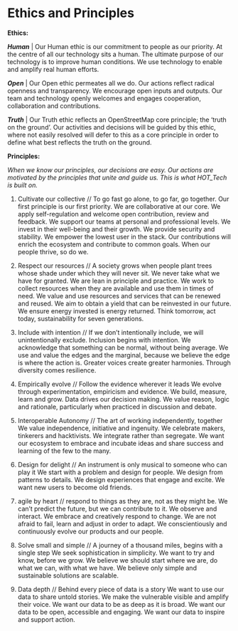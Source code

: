 # Ethics and Principles

**Ethics:**

***Human*** | Our Human ethic is our commitment to people as our priority. At the centre of all our technology sits a human. The ultimate purpose of our technology is to improve human conditions. We use technology to enable and amplify real human efforts.

***Open*** | Our Open ethic permeates all we do. Our actions  reflect radical openness and transparency. We encourage open inputs and outputs. Our team and technology openly welcomes and engages cooperation, collaboration and contributions.

***Truth*** | Our Truth ethic reflects an OpenStreetMap core principle; the ‘truth on the ground’. Our activities and decisions will be guided by this ethic, where not easily resolved will defer to this as a core principle in order to define what best reflects the truth on the ground.
 

**Principles:**

*When we know our principles, our decisions are easy. Our actions are motivated by the principles that unite and guide us. This is what HOT_Tech is built on.*

1. Cultivate our collective // To go fast go alone, to go far, go together. 
Our first principle is our first priority.  We are collaborative at our core. We apply self-regulation and welcome open contribution, review and feedback. We support our teams at personal and professional levels. We invest in their well-being and their growth. We provide security and stability. We empower the lowest user in the stack. Our contributions will enrich the ecosystem and contribute to common goals. When our people thrive, so do we.

2. Respect our resources // A society grows when people plant trees whose shade under which they will never sit. 
We never take what we have for granted. We are lean in principle and practice. We work to collect resources when they are available and use them in times of need. We value and use resources and services that can be renewed and reused. We aim to obtain a yield that can be reinvested in our future. We ensure energy invested is energy returned. Think tomorrow, act today, sustainability for seven generations.

3. Include with intention // If we don’t intentionally include, we will unintentionally exclude. 
Inclusion begins with intention. We acknowledge that something can be normal, without being average. We use and value the edges and the marginal, because we believe the edge is where the action is. Greater voices create greater harmonies. Through diversity comes resilience. 

4. Empirically evolve // Follow the evidence wherever it leads
We evolve through experimentation, empiricism and evidence. We build, measure, learn and grow. Data drives our decision making. We value reason, logic and rationale, particularly when practiced in discussion and debate. 

5. Interoperable Autonomy // The art of working independently, together
We value independence, initiative and ingenuity. We celebrate makers, tinkerers and hacktivists. We integrate rather than segregate. We want our ecosystem to embrace and incubate ideas and share success and learning of the few to the many. 

6. Design for delight // An instrument is only musical to someone who can play it
We start with a problem and design for people. We design from patterns to details. We design experiences that engage and excite.  We want new users to become old friends.

7. agile by heart // respond to things as they are, not as they might be.
We can’t predict the future, but we can contribute to it. We observe and interact. We embrace and creatively respond to change. We are not afraid to fail, learn and adjust in order to adapt. We conscientiously and continuously evolve our products and our people.

8. Solve small and simple // A journey of a thousand miles, begins with a single step
We seek sophistication in simplicity. We want to try and know, before we grow. We believe we should start where we are, do what we can, with what we have. We believe only simple and sustainable solutions are scalable.

9. Data depth // Behind every piece of data is a story
We want to use our data to share untold stories. We make the vulnerable visible and amplify their voice. We want our data to be as deep as it is broad. We want our data to be open, accessible and engaging. We want our data to inspire and support action.

